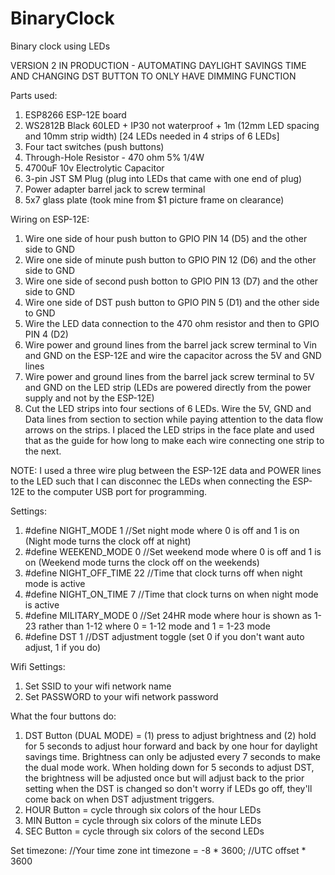 # BinaryClock
 Binary clock using LEDs

VERSION 2 IN PRODUCTION - AUTOMATING DAYLIGHT SAVINGS TIME AND CHANGING DST BUTTON TO ONLY HAVE DIMMING FUNCTION

Parts used:
1. ESP8266 ESP-12E board
2. WS2812B Black 60LED + IP30 not waterproof + 1m (12mm LED spacing and 10mm strip width) [24 LEDs needed in 4 strips of 6 LEDs]
3. Four tact switches (push buttons)
4. Through-Hole Resistor - 470 ohm 5% 1/4W
5. 4700uF 10v Electrolytic Capacitor
6. 3-pin JST SM Plug (plug into LEDs that came with one end of plug)
7. Power adapter barrel jack to screw terminal 
8. 5x7 glass plate (took mine from $1 picture frame on clearance)

Wiring on ESP-12E:
1. Wire one side of hour push button to GPIO PIN 14 (D5) and the other side to GND
2. Wire one side of minute push button to GPIO PIN 12 (D6) and the other side to GND
3. Wire one side of second push botton to GPIO PIN 13 (D7) and the other side to GND
4. Wire one side of DST push button to GPIO PIN 5 (D1) and the other side to GND 
5. Wire the LED data connection to the 470 ohm resistor and then to GPIO PIN 4 (D2)
6. Wire power and ground lines from the barrel jack screw terminal to Vin and GND on the ESP-12E and wire the capacitor across the 5V and GND lines
7. Wire power and ground lines from the barrel jack screw terminal to 5V and GND on the LED strip (LEDs are powered directly from the power supply and not by the ESP-12E)
8. Cut the LED strips into four sections of 6 LEDs.  Wire the 5V, GND and Data lines from section to section while paying attention to the data flow arrows on the strips.  I placed the LED strips in the face plate and used that as the guide for how long to make each wire connecting one strip to the next.

NOTE: I used a three wire plug between the ESP-12E data and POWER lines to the LED such that I can disconnec the LEDs when connecting the ESP-12E to the computer USB port for programming.

Settings:
1. #define NIGHT_MODE        1     //Set night mode where 0 is off and 1 is on (Night mode turns the clock off at night)
2. #define WEEKEND_MODE      0     //Set weekend mode where 0 is off and 1 is on (Weekend mode turns the clock off on the weekends)
3. #define NIGHT_OFF_TIME    22    //Time that clock turns off when night mode is active
4. #define NIGHT_ON_TIME     7     //Time that clock turns on when night mode is active
5. #define MILITARY_MODE     0     //Set 24HR mode where hour is shown as 1-23 rather than 1-12 where 0 = 1-12 mode and 1 = 1-23 mode
6. #define DST             1       //DST adjustment toggle (set 0 if you don't want auto adjust, 1 if you do)

Wifi Settings:
1. Set SSID to your wifi network name
2. Set PASSWORD to your wifi network password

What the four buttons do:
1. DST Button (DUAL MODE) = (1) press to adjust brightness and (2) hold for 5 seconds to adjust hour forward and back by one hour for daylight savings time.  Brightness can only be adjusted every 7 seconds to make the dual mode work.  When holding down for 5 seconds to adjust DST, the brightness will be adjusted once but will adjust back to the prior setting when the DST is changed so don't worry if LEDs go off, they'll come back on when DST adjustment triggers.
2. HOUR Button = cycle through six colors of the hour LEDs
3. MIN Button = cycle through six colors of the minute LEDs
4. SEC Button = cycle through six colors of the second LEDs

Set timezone:
//Your time zone
int timezone = -8 * 3600; //UTC offset * 3600
